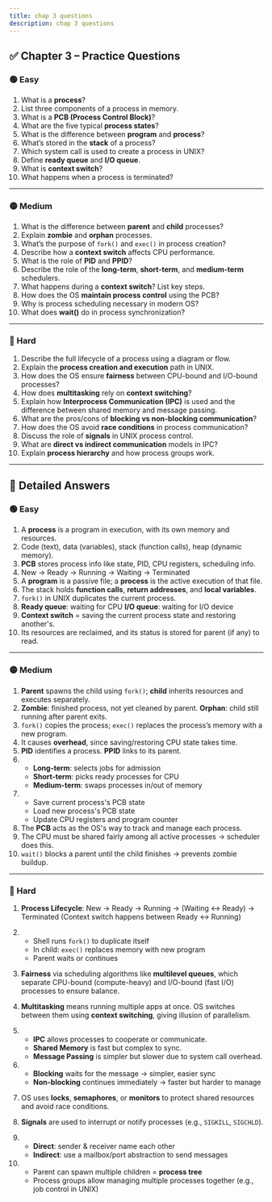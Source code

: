 ```yaml
---
title: chap 3 questions
description: chap 3 questions
---
```



## ✅ **Chapter 3 – Practice Questions**

### 🟢 Easy

1. What is a **process**?
2. List three components of a process in memory.
3. What is a **PCB (Process Control Block)**?
4. What are the five typical **process states**?
5. What is the difference between **program** and **process**?
6. What’s stored in the **stack** of a process?
7. Which system call is used to create a process in UNIX?
8. Define **ready queue** and **I/O queue**.
9. What is **context switch**?
10. What happens when a process is terminated?

---

### 🟡 Medium

1. What is the difference between **parent** and **child** processes?
2. Explain **zombie** and **orphan** processes.
3. What’s the purpose of `fork()` and `exec()` in process creation?
4. Describe how a **context switch** affects CPU performance.
5. What is the role of **PID** and **PPID**?
6. Describe the role of the **long-term**, **short-term**, and **medium-term** schedulers.
7. What happens during a **context switch**? List key steps.
8. How does the OS **maintain process control** using the PCB?
9. Why is process scheduling necessary in modern OS?
10. What does **wait()** do in process synchronization?

---

### 🔴 Hard

1. Describe the full lifecycle of a process using a diagram or flow.
2. Explain the **process creation and execution** path in UNIX.
3. How does the OS ensure **fairness** between CPU-bound and I/O-bound processes?
4. How does **multitasking** rely on **context switching**?
5. Explain how **Interprocess Communication (IPC)** is used and the difference between shared memory and message passing.
6. What are the pros/cons of **blocking vs non-blocking communication**?
7. How does the OS avoid **race conditions** in process communication?
8. Discuss the role of **signals** in UNIX process control.
9. What are **direct vs indirect communication** models in IPC?
10. Explain **process hierarchy** and how process groups work.

---

## 📘 **Detailed Answers**

### 🟢 Easy

1. A **process** is a program in execution, with its own memory and resources.
2. Code (text), data (variables), stack (function calls), heap (dynamic memory).
3. **PCB** stores process info like state, PID, CPU registers, scheduling info.
4. New → Ready → Running → Waiting → Terminated
5. A **program** is a passive file; a **process** is the active execution of that file.
6. The stack holds **function calls**, **return addresses**, and **local variables**.
7. `fork()` in UNIX duplicates the current process.
8. **Ready queue**: waiting for CPU
   **I/O queue**: waiting for I/O device
9. **Context switch** = saving the current process state and restoring another's.
10. Its resources are reclaimed, and its status is stored for parent (if any) to read.

---

### 🟡 Medium

1. **Parent** spawns the child using `fork()`; **child** inherits resources and executes separately.
2. **Zombie**: finished process, not yet cleaned by parent.
   **Orphan**: child still running after parent exits.
3. `fork()` copies the process; `exec()` replaces the process’s memory with a new program.
4. It causes **overhead**, since saving/restoring CPU state takes time.
5. **PID** identifies a process. **PPID** links to its parent.
6. * **Long-term**: selects jobs for admission
   * **Short-term**: picks ready processes for CPU
   * **Medium-term**: swaps processes in/out of memory
7. * Save current process's PCB state
   * Load new process's PCB state
   * Update CPU registers and program counter
8. The **PCB** acts as the OS's way to track and manage each process.
9. The CPU must be shared fairly among all active processes → scheduler does this.
10. `wait()` blocks a parent until the child finishes → prevents zombie buildup.

---

### 🔴 Hard

1. **Process Lifecycle**:
   New → Ready → Running → (Waiting ↔ Ready) → Terminated
   (Context switch happens between Ready ↔ Running)

2. * Shell runs `fork()` to duplicate itself
   * In child: `exec()` replaces memory with new program
   * Parent waits or continues

3. **Fairness** via scheduling algorithms like **multilevel queues**, which separate CPU-bound (compute-heavy) and I/O-bound (fast I/O) processes to ensure balance.

4. **Multitasking** means running multiple apps at once.
   OS switches between them using **context switching**, giving illusion of parallelism.

5. * **IPC** allows processes to cooperate or communicate.
   * **Shared Memory** is fast but complex to sync.
   * **Message Passing** is simpler but slower due to system call overhead.

6. * **Blocking** waits for the message → simpler, easier sync
   * **Non-blocking** continues immediately → faster but harder to manage

7. OS uses **locks**, **semaphores**, or **monitors** to protect shared resources and avoid race conditions.

8. **Signals** are used to interrupt or notify processes (e.g., `SIGKILL`, `SIGCHLD`).

9. * **Direct**: sender & receiver name each other
   * **Indirect**: use a mailbox/port abstraction to send messages

10. * Parent can spawn multiple children = **process tree**
    * Process groups allow managing multiple processes together (e.g., job control in UNIX)
